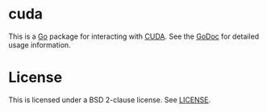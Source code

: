 # cuda

This is a [Go](https://golang.org) package for interacting with [CUDA](https://en.wikipedia.org/wiki/CUDA). See the [GoDoc](https://godoc.org/github.com/unixpickle/cuda) for detailed usage information.

# License

This is licensed under a BSD 2-clause license. See [LICENSE](LICENSE).
